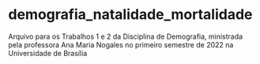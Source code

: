 # demografia_natalidade_mortalidade
Arquivo para os Trabalhos 1 e 2 da Disciplina de Demografia, ministrada pela professora Ana Maria Nogales no primeiro semestre de 2022 na Universidade de Brasília
